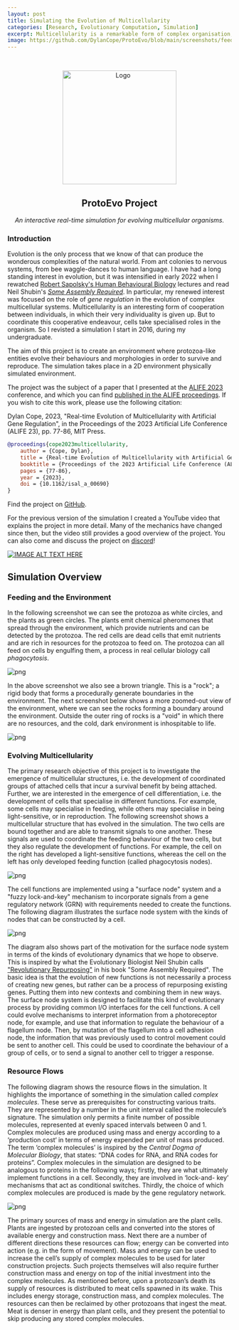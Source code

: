 ```yaml
---
layout: post
title: Simulating the Evolution of Multicellularity
categories: [Research, Evolutionary Computation, Simulation]
excerpt: Multicellularity is a remarkable form of complex organisation, and gene regulation is crucial to its evolution.
image: https://github.com/DylanCope/ProtoEvo/blob/main/screenshots/feeding-close.png?raw=true
---
```


<br />
<p align="center">
  <img src="https://github.com/DylanCope/ProtoEvo/blob/main/icons/icon.png?raw=true" alt="Logo" width="256" height="256">

  <h2 align="center">ProtoEvo Project</h2>

  <p align="center">
    <i>An interactive real-time simulation for evolving multicellular organisms.</i>
  </p>
</p>


### Introduction

Evolution is the only process that we know of that can produce the wonderous complexities of the natural world.
From ant colonies to nervous systems, from bee waggle-dances to human language.
I have had a long standing interest in evolution, but it was intensified in early 2022 when I rewatched [Robert Sapolsky's Human Behavioural Biology](https://www.youtube.com/playlist?list=PL848F2368C90DDC3D)
lectures and read Neil Shubin's [_Some Assembly Required_](https://www.amazon.com/Some-Assembly-Required-Decoding-Billion/dp/1101871334).
In particular, my renewed interest was focused on the role of _gene regulation_ in the evolution of complex multicellular systems.
Multicellularity is an interesting form of cooperation between individuals, in which their very individuality is given up.
But to coordinate this cooperative endeavour, cells take specialised roles in the organism.
So I revisted a simulation I start in 2016, during my undergraduate.

The aim of this project is to create an environment where protozoa-like entities evolve their behaviours
and morphologies in order to survive and reproduce.
The simulation takes place in a 2D environment physically simulated environment.

The project was the subject of a
paper that I presented at the [ALIFE 2023](https://2023.alife.org/) conference, and which you can find
[published in the ALIFE proceedings](https://direct.mit.edu/isal/proceedings/isal/35/77/116930).
If you wish to cite this work, please use the following citation:

Dylan Cope, 2023, "Real-time Evolution of Multicellularity with Artificial Gene Regulation", in the
Proceedings of the 2023 Artificial Life Conference (ALIFE 23), pp. 77-86, MIT Press.

```bibtex
@proceedings{cope2023multicellularity,
    author = {Cope, Dylan},
    title = {Real-time Evolution of Multicellularity with Artificial Gene Regulation},
    booktitle = {Proceedings of the 2023 Artificial Life Conference (ALIFE 23)},
    pages = {77-86},
    year = {2023},
    doi = {10.1162/isal_a_00690}
}
```

Find the project on [GitHub](https://github.com/DylanCope/ProtoEvo/tree/main).

For the previous version of the simulation I created a YouTube video that explains the project in more detail.
Many of the mechanics have changed since then, but the video still provides a good overview of the project.
You can also come and discuss the project on [discord](https://discord.com/invite/GY5UJxbBnq)!


[![IMAGE ALT TEXT HERE](https://img.youtube.com/vi/fEDqdvKO5Y0/0.jpg)](https://www.youtube.com/watch?v=fEDqdvKO5Y0)

## Simulation Overview

### Feeding and the Environment

In the following screenshot we can
see the protozoa as white circles, and the plants as green circles. The plants emit chemical pheromones that
spread through the environment, which provide nutrients and can be detected by the protozoa. The red cells are 
dead cells that emit nutrients and are rich in resources for the protozoa to feed on. The protozoa can all feed 
on cells by engulfing them, a process in real cellular biology call _phagocytosis_.

![png](https://github.com/DylanCope/ProtoEvo/blob/main/screenshots/feeding-close.png?raw=true "Close up feeding")

In the above screenshot we also see a brown triangle. This is a "rock"; a rigid body that forms a
procedurally generate boundaries in the environment. The next screenshot below shows a more zoomed-out view
of the environment, where we can see the rocks forming a boundary around the environment. Outside the outer
ring of rocks is a "void" in which there are no resources, and the cold, dark environment is inhospitable to life.

![png](https://github.com/DylanCope/ProtoEvo/blob/main/screenshots/zoomed-out-screenshot.png?raw=true "Zoomed out view of the environment")

### Evolving Multicellularity

The primary research objective of this project is to investigate the emergence of multicellular structures,
i.e. the development of coordinated groups of attached cells that incur a survival benefit by being attached.
Further, we are interested in the emergence of cell differentiation, i.e. the development of cells that
specialise in different functions. For example, some cells may specialise in feeding, while others may specialise
in being light-sensitive, or in reproduction. The following screenshot shows a multicellular structure that
has evolved in the simulation. The two cells are bound together and are able to transmit signals to one another.
These signals are used to coordinate the feeding behaviour of the two cells, but they also regulate the development
of functions. For example, the cell on the right has developed a light-sensitive functions, whereas the cell on the
left has only developed feeding function (called phagocytosis nodes).

![png](https://github.com/DylanCope/ProtoEvo/blob/main/screenshots/binding-regulates-photo-construction.png?raw=true "Evolved multicellular structure")

The cell functions are implemented using a "surface node" system and a "fuzzy lock-and-key" mechanism to
incorporate signals from a gene regulatory network (GRN) with requirements needed to create the functions.
The following diagram illustrates the surface node system with the kinds of nodes that can be constructed by a cell.

![png](https://github.com/DylanCope/ProtoEvo/blob/main/screenshots/surface-node-system.png?raw=true "Surface node diagram")

The diagram also shows part of the motivation for the surface node system in terms of the kinds of evolutionary 
dynamics that we hope to observe. This is inspired by what the Evolutionary Biologist Neil Shubin calls 
["Revolutionary Repurposing"](https://www.the-scientist.com/reading-frames/revolutionary-repurposing-67552)
in his book "Some Assembly Required". The basic idea is that the evolution of new functions is not necessarily
a process of creating new genes, but rather can be a process of repurposing existing genes. Putting them into 
new contexts and combining them in new ways. The surface node system is designed to facilitate this kind of
evolutionary process by providing common I/O interfaces for the cell functions. A cell could evolve mechanisms to 
interpret information from a photoreceptor node, for example, and use that information to regulate the behaviour
of a flagellum node. Then, by mutation of the flagellum into a cell adhesion node, the information that was previously
used to control movement could be sent to another cell. This could be used to coordinate the behaviour of a group
of cells, or to send a signal to another cell to trigger a response.

### Resource Flows

The following diagram shows the resource flows in the simulation. It highlights the importance of something in the
simulation called _complex molecules_. These serve as prerequisites for constructing various traits.
They are represented by a number in the unit interval called the molecule’s signature. The simulation only permits
a finite number of possible molecules, represented at evenly spaced intervals between 0 and 1. Complex molecules
are produced using mass and energy according to a ‘production cost‘ in terms of energy expended per unit of mass produced.
The term ‘complex molecules’ is inspired by the _Central Dogma of Molecular Biology_, that states: “DNA codes for
RNA, and RNA codes for proteins”. Complex molecules in the simulation are designed to be analogous to proteins in the
following ways; firstly, they are what ultimately implement functions in a cell. Secondly, they are involved in ‘lock-and-
key’ mechanisms that act as conditional switches. Thirdly, the choice of which complex molecules are produced is made
by the gene regulatory network.

![png](https://github.com/DylanCope/ProtoEvo/blob/main/screenshots/resource-flow-protozoa-diagram.png?raw=true "Resource flows")

The primary sources of mass and energy in simulation are the plant cells. Plants
are ingested by protozoan cells and converted into the stores of available energy and construction mass. Next there are
a number of different directions these resources can flow; energy can be converted into action (e.g. in the form of
movement). Mass and energy can be used to increase the cell’s supply of complex molecules to be used for later 
construction projects. Such projects themselves will also require further construction mass and energy on top of the
initial investment into the complex molecules. As mentioned before, upon a protozoan’s death its supply of resources is
distributed to meat cells spawned in its wake. This includes energy storage, construction mass, and complex molecules.
The resources can then be reclaimed by other protozoans that ingest the meat. Meat is denser in energy than plant
cells, and they present the potential to skip producing any stored complex molecules.
